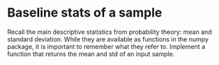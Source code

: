# Baseline stats of a sample

Recall the main descriptive statistics from probability theory: mean and standard deviation. 
While they are available as functions in the numpy package, it is important to remember what they refer to. 
Implement a function that returns the mean and std of an input sample.

